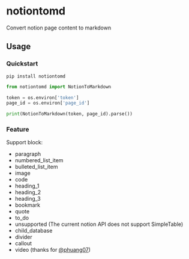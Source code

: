 # notiontomd

Convert notion page content to markdown

## Usage

### Quickstart

`pip install notiontomd`

```python
from notiontomd import NotionToMarkdown

token = os.environ['token']
page_id = os.environ['page_id']

print(NotionToMarkdown(token, page_id).parse())
```

### Feature

Support block:

- paragraph
- numbered_list_item
- bulleted_list_item
- image
- code
- heading_1
- heading_2
- heading_3
- bookmark
- quote
- to_do
- unsupported (The current notion API does not support SimpleTable)
- child_database
- divider
- callout
- video (thanks for [@phuang07](https://github.com/phuang07))
  